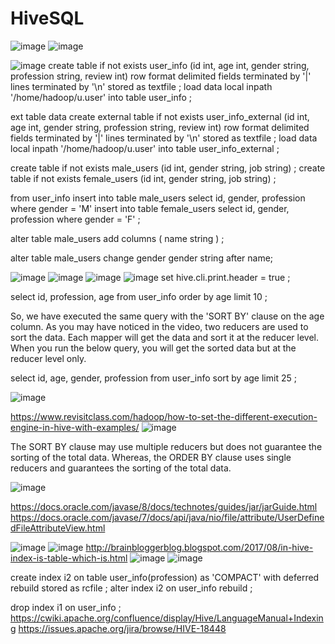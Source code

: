# HiveSQL

![image](https://user-images.githubusercontent.com/20191454/183276204-e233bf48-6b50-4caf-921f-977d625ca99a.png)
![image](https://user-images.githubusercontent.com/20191454/183276521-4ae94fd7-0527-4d05-8de7-758cedfadfd1.png)

![image](https://user-images.githubusercontent.com/20191454/183276601-e8b076e6-2e02-49f7-9cf4-457780d4b0a1.png)
create table if not exists user_info (id int, age int, gender string, profession string, review int) row format delimited fields terminated by '|' lines terminated by '\n' stored as textfile ;
load data local inpath '/home/hadoop/u.user' into table user_info ;

ext table data
create external table if not exists user_info_external (id int, age int, gender string, profession string, review int) row format delimited fields terminated by '|' lines terminated by '\n' stored as textfile ;
load data local inpath '/home/hadoop/u.user' into table user_info_external ;

create table if not exists male_users (id int, gender string, job string) ;
create table if not exists female_users (id int, gender string, job string) ;

from user_info insert into table male_users select id, gender, profession where gender = 'M' insert into table female_users select id, gender, profession where gender = 'F' ;

alter table male_users add columns ( name string ) ;

alter table male_users change gender gender string after name;

![image](https://user-images.githubusercontent.com/20191454/183277309-e7b5e6c9-12d2-4670-9a86-2f823441dc35.png)
![image](https://user-images.githubusercontent.com/20191454/183277313-09490f1f-dc1b-41e3-acd2-60c781e356d2.png)
![image](https://user-images.githubusercontent.com/20191454/183277324-2996d4a7-d3ff-4b18-9dbc-e31e698e44b9.png)
![image](https://user-images.githubusercontent.com/20191454/183277337-a5b3b66d-d256-44f1-a168-18b844d24b47.png)
set hive.cli.print.header = true ;

select id, profession, age from user_info order by age limit 10 ;

So, we have executed the same query with the 'SORT BY' clause on the age column. As you may have noticed in the video, two reducers are used to sort the data. Each mapper will get the data and sort it at the reducer level.
When you run the below query, you will get the sorted data but at the reducer level only.

select id, age, gender, profession from user_info sort by age limit 25 ;
 
 ![image](https://user-images.githubusercontent.com/20191454/183277458-11c6665c-1890-42ce-b767-2361324d3e0a.png)

 https://www.revisitclass.com/hadoop/how-to-set-the-different-execution-engine-in-hive-with-examples/
 ![image](https://user-images.githubusercontent.com/20191454/183277561-2f4c044f-14a2-44a5-a7ab-bbb5eb6dee55.png)

The SORT BY clause may use multiple reducers but does not guarantee the sorting of the total data. Whereas, the ORDER BY clause uses single reducers and guarantees the sorting of the total data.

![image](https://user-images.githubusercontent.com/20191454/183277635-e8489a43-1ce0-42a2-9ffe-a2b777307186.png)

https://docs.oracle.com/javase/8/docs/technotes/guides/jar/jarGuide.html
https://docs.oracle.com/javase/7/docs/api/java/nio/file/attribute/UserDefinedFileAttributeView.html

![image](https://user-images.githubusercontent.com/20191454/183278145-147d2e3c-7c56-43ff-9a1b-e0ee4056e449.png)
![image](https://user-images.githubusercontent.com/20191454/183278151-118c934f-afa2-4777-9af6-52f88b51751b.png)
http://brainbloggerblog.blogspot.com/2017/08/in-hive-index-is-table-which-is.html
![image](https://user-images.githubusercontent.com/20191454/183278190-a616f7fd-8037-4fff-9fc0-fac6a14be95c.png)
![image](https://user-images.githubusercontent.com/20191454/183278272-e1384477-00ae-4b11-bf07-9b21cb657063.png)

create index i2 on table user_info(profession) as 'COMPACT' with deferred rebuild stored as rcfile ;
alter index i2 on user_info rebuild ; 

drop index i1 on user_info ;
https://cwiki.apache.org/confluence/display/Hive/LanguageManual+Indexing
https://issues.apache.org/jira/browse/HIVE-18448










 
